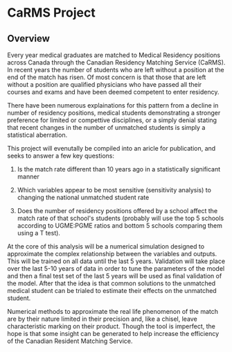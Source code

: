 # CaRMS Project

## Overview

Every year medical graduates are matched to Medical Residency positions across Canada through the Canadian Residency Matching Service (CaRMS). In recent years the number of students who are left without a position at the end of the match has risen. Of most concern is that those that are left without a position are qualified physicians who have passed all their courses and exams and have been deemed competent to enter residency. 

There have been numerous explainations for this pattern from a decline in number of residency positions, medical students demonstrating a stronger preference for limited or compettive disciplines, or a simply denial stating that recent changes in the number of unmatched students is simply a statistical aberration. 

This project will evenutally be compiled into an aricle for publication, and seeks to answer a few key questions:

1. Is the match rate different than 10 years ago in a statistically significant manner

3. Which variables appear to be most sensitive (sensitivity analysis) to changing the national unmatched student rate

2. Does the number of residency positions offered by a school affect the match rate of that school's students (probably will use the top 5 schools according to UGME:PGME ratios and bottom 5 schools comparing them using a T test). 

At the core of this analysis will be a numerical simulation designed to approximate the complex relationship between the variables and outputs. This will be trained on all data until the last 5 years. Validation will take place over the last 5-10 years of data in order to tune the parameters of the model and then a final test set of the last 5 years will be used as final validation of the model. After that the idea is that common solutions to the unmatched medical student can be trialed to estimate their effects on the unmatched student.

Numerical methods to approximate the real life phenomenon of the match are by their nature limited in their precision and, like a chisel, leave characteristic marking on their product. Though the tool is imperfect, the hope is that some insight can be generated to help increase the efficiency of the Canadian Resident Matching Service.

